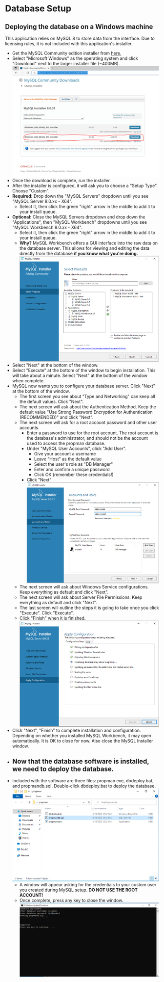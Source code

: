 # Database Setup
## Deploying the database on a Windows machine

This application relies on MySQL 8 to store data from the interface. Due to licensing rules, it is not included with this application's installer. 

- Get the MySQL Community edition installer from [here.](https://dev.mysql.com/downloads/windows/installer/8.0.html)
- Select "Microsoft Windows" as the operating system and click "Download" next to the larger installer file (~400MB). ![image](mysqldownload.PNG)
- Once the download is complete, run the installer.
- After the installer is configured, it will ask you to choose a "Setup Type". Choose "Custom".
- **Required:** Drop down the "MySQL Servers" dropdown until you see "MySQL Server 8.0.xx - X64".
  - Select it, then click the green "right" arrow in the middle to add it to your install queue.
- **Optional:** Close the MySQL Servers dropdown and drop down the "Applications", then "MySQL Workbench" dropdowns until you see "MySQL Workbench 8.0.xx - X64".
  - Select it, then click the green "right" arrow in the middle to add it to your install queue.
  - **Why?** MySQL Workbench offers a GUI interface into the raw data on the database server. This allows for viewing and editing the data directly from the database **if you know what you're doing.** ![image](mysqlinstaller.PNG)
- Select "Next" at the bottom of the window.
- Select "Execute" at the bottom of the window to begin installation. This will take about a minute. Select "Next" at the bottom of the window when complete.
- MySQL now wants you to configure your database server. Click "Next" at the bottom of the window.
  - The first screen you see about "Type and Networking" can keep all the default values. Click "Next".
  - The next screen will ask about the Authentication Method. Keep the default value "Use Strong Password Encryption for Authentication (RECOMMENDED)" and click "Next".
  - The next screen will ask for a root account password and other user accounts. 
    - Enter a password to use for the root account. The root account is the database's administrator, and should not be the account used to access the propman database.
    - Under "MySQL User Accounts", click "Add User". 
      - Give your account a username
      - Leave "Host" as the default value
      - Select the user's role as "DB Manager"
      - Enter and confirm a unique password 
      - Click OK (remember these credentials!)
    - Click "Next" ![image](mysqlusers.PNG)
  - The next screen will ask about Windows Service configurations. Keep everything as default and click "Next".
  - The next screen will ask about Server File Permissions. Keep everything as default and click "Next".
  - The last screen will outline the steps it is going to take once you click "Execute". Click "Execute".
  - Click "Finish" when it is finished. ![image](mysqlapplyconfig.PNG)
- Click "Next", "Finish" to complete installation and configuration. Depending on whether you installed MySQL Workbench, it may open automatically. It is OK to close for now. Also close the MySQL Installer window.
- ## **Now that the database software is installed, we need to deploy the database.**
- Included with the software are three files: propman.exe, dbdeploy.bat, and propmandb.sql. Double-click dbdeploy.bat to deploy the database. ![image](propmanfolder.PNG)
  - A window will appear asking for the credentials to your custom user you created during MySQL setup. **DO NOT USE THE ROOT ACCOUNT!**
  - Once complete, press any key to close the window.![image](propmandbdeploy.PNG)